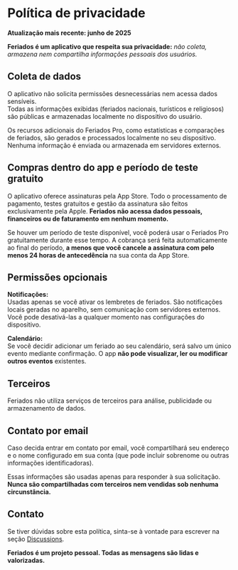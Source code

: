# Política de privacidade  
  
**Atualização mais recente: junho de 2025**  
  
**Feriados é um aplicativo que respeita sua privacidade:** *não coleta, armazena nem compartilha informações pessoais dos usuários.*  
  
## Coleta de dados  
  
O aplicativo não solicita permissões desnecessárias nem acessa dados sensíveis.  
Todas as informações exibidas (feriados nacionais, turísticos e religiosos) são públicas e armazenadas localmente no dispositivo do usuário.  
  
Os recursos adicionais do Feriados Pro, como estatísticas e comparações de feriados, são gerados e processados localmente no seu dispositivo. Nenhuma informação é enviada ou armazenada em servidores externos.  
  
## Compras dentro do app e período de teste gratuito  
  
O aplicativo oferece assinaturas pela App Store. Todo o processamento de pagamento, testes gratuitos e gestão da assinatura são feitos exclusivamente pela Apple. **Feriados não acessa dados pessoais, financeiros ou de faturamento em nenhum momento.**  
  
Se houver um período de teste disponível, você poderá usar o Feriados Pro gratuitamente durante esse tempo. A cobrança será feita automaticamente ao final do período, **a menos que você cancele a assinatura com pelo menos 24 horas de antecedência** na sua conta da App Store.  
  
## Permissões opcionais  
  
**Notificações:**  
Usadas apenas se você ativar os lembretes de feriados. São notificações locais geradas no aparelho, sem comunicação com servidores externos. Você pode desativá-las a qualquer momento nas configurações do dispositivo.  
  
**Calendário:**  
Se você decidir adicionar um feriado ao seu calendário, será salvo um único evento mediante confirmação. O app **não pode visualizar, ler ou modificar outros eventos** existentes.  
  
## Terceiros  
  
Feriados não utiliza serviços de terceiros para análise, publicidade ou armazenamento de dados.  
  
## Contato por email  
  
Caso decida entrar em contato por email, você compartilhará seu endereço e o nome configurado em sua conta (que pode incluir sobrenome ou outras informações identificadoras).  
  
Essas informações são usadas apenas para responder à sua solicitação. **Nunca são compartilhadas com terceiros nem vendidas sob nenhuma circunstância.**  
  
## Contato  
  
Se tiver dúvidas sobre esta política, sinta-se à vontade para escrever na seção [Discussions](https://github.com/lucasditomase/feriados/discussions).  
  
**Feriados é um projeto pessoal. Todas as mensagens são lidas e valorizadas.**  
